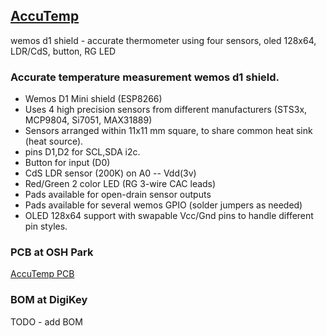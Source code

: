 ## [AccuTemp](https://github.com/scottjames/accutemp)

wemos d1 shield - accurate thermometer using four sensors, oled 128x64, LDR/CdS, button, RG LED

### Accurate temperature measurement wemos d1 shield.
- Wemos D1 Mini shield (ESP8266)
- Uses 4 high precision sensors from different manufacturers (STS3x, MCP9804, Si7051, MAX31889)
- Sensors arranged within 11x11 mm square, to share common heat sink (heat source).
- pins D1,D2 for SCL,SDA i2c.
- Button for input (D0)
- CdS LDR sensor (200K) on A0 -- Vdd(3v)
- Red/Green 2 color LED (RG 3-wire CAC leads)
- Pads available for open-drain sensor outputs
- Pads available for several wemos GPIO (solder jumpers as needed)
- OLED 128x64 support with swapable Vcc/Gnd pins to handle different pin styles.

### PCB at OSH Park
[AccuTemp PCB](https://oshpark.com/shared_projects/EFoyyh8z)

### BOM at DigiKey
TODO - add BOM

